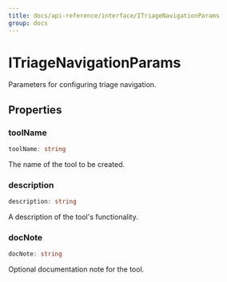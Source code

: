 ```yaml
---
title: docs/api-reference/interface/ITriageNavigationParams
group: docs
---
```


# ITriageNavigationParams

Parameters for configuring triage navigation.

## Properties

### toolName

```ts
toolName: string
```

The name of the tool to be created.

### description

```ts
description: string
```

A description of the tool's functionality.

### docNote

```ts
docNote: string
```

Optional documentation note for the tool.
